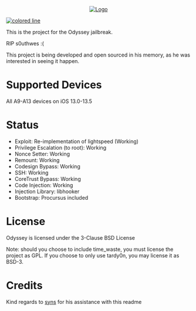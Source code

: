<center>
  <a href="#"><img src="https://i.imgur.com/hDqP9sV.png" alt="Logo"></a>
</center>

<a href="#"><img src="https://i.imgur.com/y4oV9VV.png" alt="colored line"></a>

This is the project for the Odyssey jailbreak.

RIP s0uthwes :(

This project is being developed and open sourced in his memory, as he was interested in seeing it happen.

# Supported Devices

All A9-A13 devices on iOS 13.0-13.5

# Status

* Exploit: Re-implementation of lightspeed (Working)
* Privilege Escalation (to root): Working 
* Nonce Setter: Working 
* Remount: Working 
* Codesign Bypass: Working 
* SSH: Working
* CoreTrust Bypass: Working
* Code Injection: Working
* Injection Library: libhooker
* Bootstrap: Procursus included

# License

Odyssey is licensed under the 3-Clause BSD License

Note: should you choose to include time_waste, you must license the project as GPL. If you choose to only use tardy0n, you may license it as BSD-3.

# Credits

Kind regards to [syns](https://github.com/syns) for his assistance with this readme
